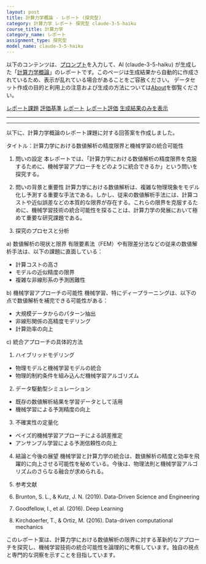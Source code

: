```yaml
---
layout: post
title: 計算力学概論 - レポート (探究型)
category: 計算力学 レポート 探究型 claude-3-5-haiku
course_title: 計算力学
category_name: レポート
assignment_type: 探究型
model_name: claude-3-5-haiku
---
```


以下のコンテンツは、[プロンプト](https://github.com/takedatoshiyuki/synthetic_assignments/tree/main/generated/計算力学/claude-3-5-haiku/prompt_レポート-探究型.md)を入力して、AI (claude-3-5-haiku) が生成した「[計算力学概論](/contents/計算力学/)」のレポートです。このページは生成結果から自動的に作成されているため、表示が乱れている場合があることをご容赦ください。
データセット作成の目的と利用上の注意および生成の方法については[About](/About)を御覧ください。

[レポート課題](../レポート課題-探究型)
[評価基準](../評価基準-探究型)
[レポート](../レポート-探究型)
[レポート評価](../レポート評価-探究型)
[生成結果のみを表示](https://github.com/takedatoshiyuki/synthetic_assignments/tree/main/generated/計算力学/claude-3-5-haiku/レポート-探究型.md)
  

***
***
  
以下に、計算力学概論のレポート課題に対する回答案を作成しました。

タイトル：計算力学における数値解析の精度限界と機械学習の統合可能性

1. 問いの設定
本レポートでは、「計算力学における数値解析の精度限界を克服するために、機械学習アプローチをどのように統合できるか」という問いを探究する。

2. 問いの背景と重要性
計算力学における数値解析は、複雑な物理現象をモデル化し予測する重要な手法である。しかし、従来の数値解析手法には、計算コストや近似誤差などの本質的な限界が存在する。これらの限界を克服するために、機械学習技術の統合可能性を探ることは、計算力学の発展において極めて重要な研究課題である。

3. 探究のプロセスと分析

a) 数値解析の現状と限界
有限要素法（FEM）や有限差分法などの従来の数値解析手法は、以下の課題に直面している：
- 計算コストの高さ
- モデルの近似精度の限界
- 複雑な非線形系の予測困難性

b) 機械学習アプローチの可能性
機械学習、特にディープラーニングは、以下の点で数値解析を補完できる可能性がある：
- 大規模データからのパターン抽出
- 非線形関係の高精度モデリング
- 計算効率の向上

c) 統合アプローチの具体的方法
1. ハイブリッドモデリング
- 物理モデルと機械学習モデルの統合
- 物理的制約条件を組み込んだ機械学習アルゴリズム

2. データ駆動型シミュレーション
- 既存の数値解析結果を学習データとして活用
- 機械学習による予測精度の向上

3. 不確実性の定量化
- ベイズ的機械学習アプローチによる誤差推定
- アンサンブル学習による予測信頼性の向上

4. 結論と今後の展望
機械学習と計算力学の統合は、数値解析の精度と効率を飛躍的に向上させる可能性を秘めている。今後は、物理法則と機械学習アルゴリズムのさらなる融合が求められる。

5. 参考文献
1. Brunton, S. L., & Kutz, J. N. (2019). Data-Driven Science and Engineering
2. Goodfellow, I., et al. (2016). Deep Learning
3. Kirchdoerfer, T., & Ortiz, M. (2016). Data-driven computational mechanics

このレポート案は、計算力学における数値解析の限界に対する革新的なアプローチを探究し、機械学習技術の統合可能性を論理的に考察しています。独自の視点と専門的な洞察を示すことを目指しています。

